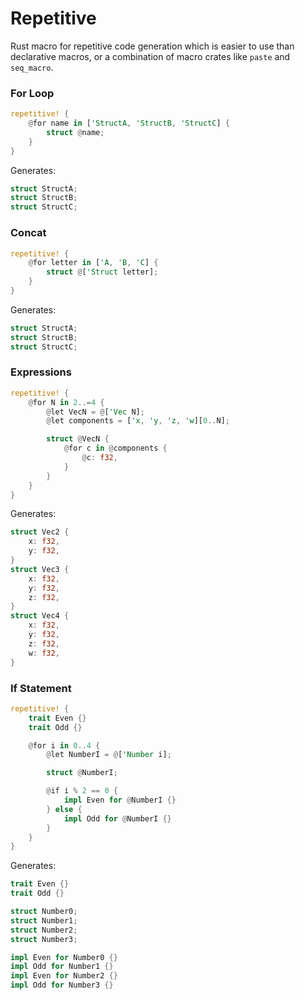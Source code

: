 # Repetitive

Rust macro for repetitive code generation which is easier to use than declarative macros,
or a combination of macro crates like `paste` and `seq_macro`.

### For Loop

```rust
repetitive! {
    @for name in ['StructA, 'StructB, 'StructC] {
        struct @name;
    }
}
```
Generates:
```rust
struct StructA;
struct StructB;
struct StructC;
```

### Concat

```rust
repetitive! {
    @for letter in ['A, 'B, 'C] {
        struct @['Struct letter];
    }
}
```
Generates:
```rust
struct StructA;
struct StructB;
struct StructC;
```

### Expressions

```rust
repetitive! {
    @for N in 2..=4 {
        @let VecN = @['Vec N];
        @let components = ['x, 'y, 'z, 'w][0..N];

        struct @VecN {
            @for c in @components {
                @c: f32,
            }
        }
    }
}
```
Generates:
```rust
struct Vec2 {
    x: f32,
    y: f32,
}
struct Vec3 {
    x: f32,
    y: f32,
    z: f32,
}
struct Vec4 {
    x: f32,
    y: f32,
    z: f32,
    w: f32,
}
```

### If Statement

```rust
repetitive! {
    trait Even {}
    trait Odd {}

    @for i in 0..4 {
        @let NumberI = @['Number i];

        struct @NumberI;

        @if i % 2 == 0 {
            impl Even for @NumberI {}
        } else {
            impl Odd for @NumberI {}
        }
    }
}
```
Generates:
```rust
trait Even {}
trait Odd {}

struct Number0;
struct Number1;
struct Number2;
struct Number3;

impl Even for Number0 {}
impl Odd for Number1 {}
impl Even for Number2 {}
impl Odd for Number3 {}
```